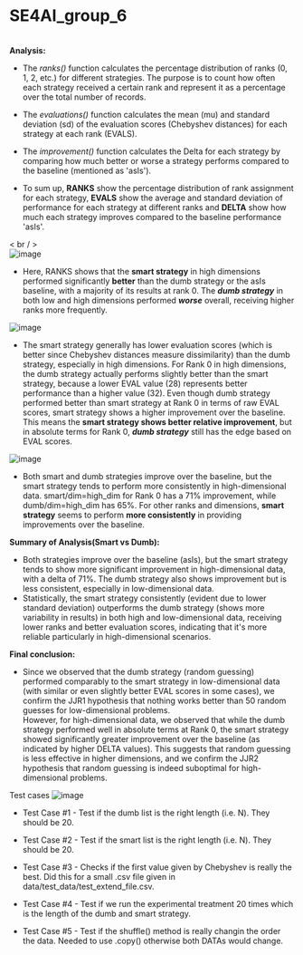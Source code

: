 # SE4AI_group_6

\
**Analysis:**

-   The *ranks()* function calculates the percentage distribution of ranks (0, 1, 2, etc.) for different strategies. The purpose is to count how often each strategy received a certain rank and represent it as a percentage over the total number of records.
-   The *evaluations()* function calculates the mean (mu) and standard deviation (sd) of the evaluation scores (Chebyshev distances) for each strategy at each rank (EVALS).
-   The *improvement()* function calculates the Delta for each strategy by comparing how much better or worse a strategy performs compared to the baseline (mentioned as 'asIs').

-   To sum up, **RANKS** show the percentage distribution of rank assignment for each strategy, **EVALS** show the average and standard deviation of performance for each strategy at different ranks and **DELTA** show how much each strategy improves compared to the baseline performance 'asIs'.

< br / >   
![image](https://github.com/user-attachments/assets/0fb966a3-e553-41f8-aed7-dedc94d8b1bb)

-   Here, RANKS shows that the **smart strategy** in high dimensions performed significantly **better** than the dumb strategy or the asIs baseline, with a majority of its results at rank 0. The ***dumb strategy*** in both low and high dimensions performed ***worse*** overall, receiving higher ranks more frequently.

![image](https://github.com/user-attachments/assets/8b0e6264-c1b9-48a3-9f05-27f47e676e93)

-   The smart strategy generally has lower evaluation scores (which is better since Chebyshev distances measure dissimilarity) than the dumb strategy, especially in high dimensions.
For Rank 0 in high dimensions, the dumb strategy actually performs slightly better than the smart strategy, because a lower EVAL value (28) represents better performance than a higher value (32). Even though dumb strategy performed better than smart strategy at Rank 0 in terms of raw EVAL scores, smart strategy shows a higher improvement over the baseline. This means the **smart strategy shows better relative improvement**, but in absolute terms for Rank 0, ***dumb strategy*** still has the edge based on EVAL scores.

![image](https://github.com/user-attachments/assets/ddab795b-b649-40ca-9513-a4c6cae2e177)

-   Both smart and dumb strategies improve over the baseline, but the smart strategy tends to perform more consistently in high-dimensional data.
smart/dim=high_dim for Rank 0 has a 71% improvement, while dumb/dim=high_dim has 65%. For other ranks and dimensions, **smart strategy** seems to perform **more consistently** in providing improvements over the baseline.

**Summary of Analysis(Smart vs Dumb):**
-   Both strategies improve over the baseline (asIs), but the smart strategy tends to show more significant improvement in high-dimensional data, with a delta of 71%.
The dumb strategy also shows improvement but is less consistent, especially in low-dimensional data.<br />
-   Statistically, the smart strategy consistently (evident due to lower standard deviation) outperforms the dumb strategy (shows more variability in results) in both high and low-dimensional data, receiving lower ranks and better evaluation scores, indicating that it's more reliable particularly in high-dimensional scenarios.

 
**Final conclusion:**
-   Since we observed that the dumb strategy (random guessing) performed comparably to the smart strategy in low-dimensional data (with similar or even slightly better EVAL scores in some cases), we confirm the JJR1 hypothesis that nothing works better than 50 random guesses for low-dimensional problems.<br />
However, for high-dimensional data, we observed that while the dumb strategy performed well in absolute terms at Rank 0, the smart strategy showed significantly greater improvement over the baseline (as indicated by higher DELTA values). This suggests that random guessing is less effective in higher dimensions, and we confirm the JJR2 hypothesis that random guessing is indeed suboptimal for high-dimensional problems.


Test cases 
![image](https://github.com/user-attachments/assets/4e51f72e-3c92-4caf-949e-6457dd691bb7)

- Test Case #1 - Test if the dumb list is the right length (i.e. N). They should be 20. 

- Test Case #2 - Test if the smart list is the right length (i.e. N). They should be 20. 

- Test Case #3 - Checks if the first value given by Chebyshev is really the best. Did this for a small .csv file given in data/test_data/test_extend_file.csv.

- Test Case #4 - Test if we run the experimental treatment 20 times which is the length of the dumb and smart strategy.
  
- Test Case #5 - Test if the shuffle() method is really changin the order the data. Needed to use .copy() otherwise both DATAs would change. 
